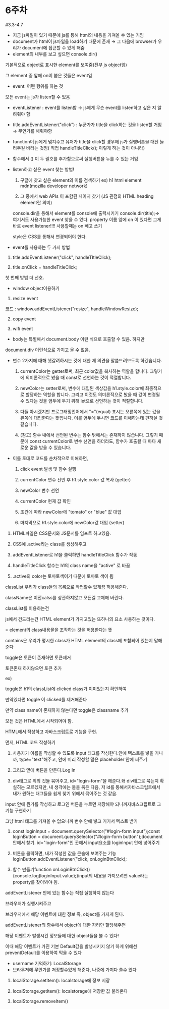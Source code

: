# 6주차

#3.3-4.7

- 지금 js파일이 있기 때문에 js를 통해 html의 내용을 가져올 수 있는 거임
- document가 html이 js파일을 load하기 때문에 존재 → 그 다음에 browser가 우리가 document에 접근할 수 있게 해줌
- element의 내부를 보고 싶으면 console.dir()

기본적으로 object로 표시한 element를 보여줌(전부 js object임)

그 element 중 앞에 on이 붙은 것들은 event임

- event: 어떤 행위를 하는 것

모든 event는 js가 listen할 수 있음

- eventListener : event를 listen함 → js에게 무슨 event를 listen하고 싶은 지 알려줘야 함
- title.addEventListener("click") : 누군가가 title을 click하는 것을 listen할 거임 → 무언가를 해줘야함
- function이 js에게 넘겨주고 유저가 title을 click할 경우에 js가 실행버튼을 대신 눌러주길 바라는 것임( 직접 handleTitleClick(); 이렇게 하는 것이 아니라)
- 함수에서 () 이 두 괄호를 추가함으로써 실행버튼을 누를 수 있는 거임
- listen하고 싶은 event 찾는 방법!
    
    1. 구글에 찾고 싶은 element의 이름 검색하기 ex) h1 html element mdn(mozilla developer network)
    
    2. 그 중에서 web APIs 이 포함된 페이지 찾기 (JS 관점의 HTML heading element란 의미)
    
    console.dir을 통해서 element를 console에 출력시키기 console.dir(title);=> 여기서도 사용가능한 event 찾을 수 있다. property 이름 앞에 on 이 있다면 그게 바로 event listener!!!! 사용할때는 on 빼고 쓰기
    
    style은 CSS를 통해서 변경되어야 한다.
    
- event를 사용하는 두 가지 방법

1. title.addEventListener("click", handleTItleClick);

2. title.onClick = handleTitleClick;

첫 번째 방법 더 선호.

- window object이용하기

1. resize event

코드 : window.addEventListener("resize", handleWindowResize);

2. copy event

3. wifi event

- body는 특별해서 document.body 이런 식으로 호출할 수 있음. 하지만

document.div 이런식으로 가지고 올 수 없음.

- 변수 2가지에 대해 헷갈려하시는 것에 대한 제 의견을 말씀드려보도록 하겠습니다.
    
    1. currentColor는 getter로써, 최근 color값을 복사하는 역할을 합니다. 그렇기에 의미론적으로 봤을 때 const로 선언하는 것이 적절합니다.
    
    2. newColor는 setter로써, 변수에 대입된 색상값을 h1.style.color에 최종적으로 할당하는 역할을 합니다. 그리고 이것도 의미론적으로 봤을 때 값이 변경될 수 있다는 것을 염두에 두기 위해 let으로 선언하는 것이 적절합니다.
    
    3. 다들 아시겠지만 프로그래밍언어에서 "="(equal) 표시는 오른쪽에 있는 값을 왼쪽에 대입한다는 뜻입니다. 이를 염두에 두시면 코드를 이해하는데 편하실 것 같습니다.
    
    4. (참고) 함수 내에서 선언된 변수는 함수 밖에서는 존재하지 않습니다. 그렇기 때문에 const currentColor로 변수 선언을 하더라도, 함수가 호출될 때 마다 새로운 값을 받을 수 있습니다.
    
- 이를 토대로 코드를 순차적으로 이해하면,
    
    1) click event 발생 및 함수 실행
    
    2) currentColor 변수 선언 후 h1.style.color 값 복사 (getter)
    
    3) newColor 변수 선언
    
    4) currentColor 현재 값 확인
    
    5) 조건에 따라 newColor에 "tomato" or "blue" 값 대입
    
    6) 마지막으로 h1.style.color에 newColor값 대입 (setter)
    

1) HTML파일은 CSS문서와 JS문서를 임포트 하고있음.

2) CSS에 .active라는 class를 생성해주고

3) addEventListener로 h1을 클릭하면 handleTitleClick 함수가 작동

4) handleTitleClick 함수는 h1의 class name을 "active" 로 바꿈

5) .active의 color는 토마토색이기 때문에 토마토 색이 됨

classList 우리가 class들의 목록으로 작업할수 있게끔 허용해준다.

className은 이전calss를 상관하지않고 모든걸 교체해 버린다.

classList를 이용하는건

js에서 건드리는건 HTML element가 가지고있는 또하나의 요소 사용하는 것이다.

= element의 class내용물을 조작하는 것을 허용한다는 뜻

contains은 우리가 명시한 class가 HTML element의 class에 포함되어 있는지 말해준다

toggle은 토큰이 존재하면 토큰제거

토큰존재 하지않으면 토큰 추가

ex)

toggle은 h1의 classList에 clicked class가 이미있는지 확인하여

만약있다면 toggle 이 clicked를 제거해준다

만약 class name이 존재하지 않는다면 toggle은 classname 추가

모든 것은 HTML에서 시작되어야 함. 

HTML에서 작성하고 자바스크립트로 기능을 구현.

먼저, HTML 코드 작성하기

1. 사용자가 이름을 작성할 수 있도록 input 태그를 작성한다.안에 텍스트를 넣을 거니까, type="text"해주고, 안에 미리 작성할 말은 placeholder 안에 써주기

2. 그리고 옆에 버튼을 만든다.Log In

3. div태그로 위의 것들 묶어주고, id="login-form"을 해준다.왜 div태그로 묶는지 확실히는 모르겠지만, 내 생각에는 둘을 묶은 다음, 저 id를 통해서자바스크립트에서 내가 원하는 태그들을 쉽게 찾기 위해서 묶어주는 것 같음.

input 안에 뭔가를 작성하고 로그인 버튼을 누르면 저장해야 되니까자바스크립트로 그 기능 구현하기

그냥 html 태그를 가져올 수 없으니까 변수 안에 넣고 거기서 텍스트 받기

1. const loginInput = document.querySelector("#login-form input");const loginButton = document.querySelector("#login-form button");document 안에서 찾기. id="login-form"인 곳에서 input요소를 loginInput 안에 넣어주기

2. 버튼을 클릭하면, 내가 작성한 값을 콘솔에 보여주는 기능loginButton.addEventListener("click, onLoginBtnClick);

3. 함수 만들기function onLoginBtnClick(){console.log(loginInput.value);}input의 내용을 가져오려면 value라는 property를 찾아봐야 됨.

addEventListener 안에 있는 함수는 직접 실행하지 않는다

브라우저가 실행시켜주고

브라우저에서 해당 이벤트에 대한 정보 즉, object를 가지게 된다.

addEventListener의 함수에서 object에 대한 자리만 할당해주면

해당 이벤트가 발생시킨 정보들에 대한 object들을 볼 수 있다!

이때 해당 이벤트가 가진 기본 Default값을 발생시키지 않기 하게 위해선 preventDefault를 이용하여 막을 수 있다

- username 기억하기: LocalStorage
- 브라우저에 무언가를 저장할수있게 해준다, 나중에 가져다 쓸수 있다

1) localStorage.setItem(): localstorage에 정보 저장

2) localStorage.getItem(): localstorage에 저장한 값 불러온다

3) localStorage.removeItem()